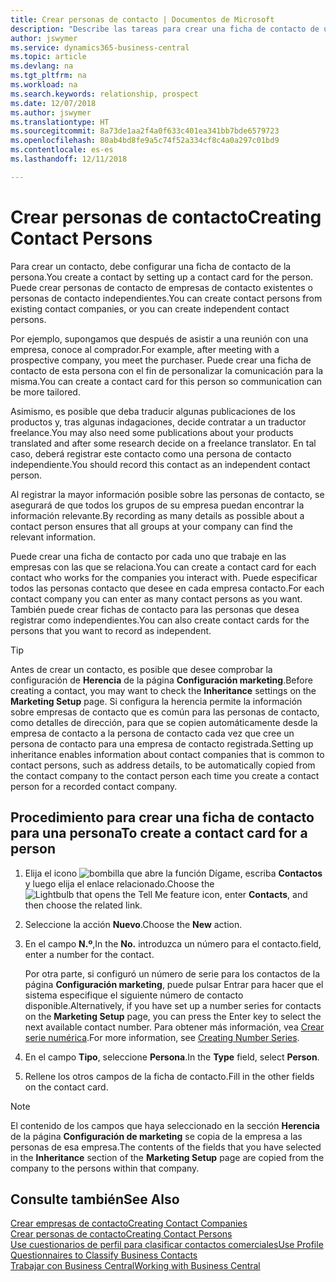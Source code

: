```yaml
---
title: Crear personas de contacto | Documentos de Microsoft
description: "Describe las tareas para crear una ficha de contacto de una persona, por ejemplo, un cliente potencial o proveedor, lo que ayuda a definir la relación y adaptar la comunicación."
author: jswymer
ms.service: dynamics365-business-central
ms.topic: article
ms.devlang: na
ms.tgt_pltfrm: na
ms.workload: na
ms.search.keywords: relationship, prospect
ms.date: 12/07/2018
ms.author: jswymer
ms.translationtype: HT
ms.sourcegitcommit: 8a73de1aa2f4a0f633c401ea341bb7bde6579723
ms.openlocfilehash: 80ab4bd8fe9a5c74f52a334cf8c4a0a297c01bd9
ms.contentlocale: es-es
ms.lasthandoff: 12/11/2018

---
```

# <a name="creating-contact-persons"></a><span data-ttu-id="07cf8-103">Crear personas de contacto</span><span class="sxs-lookup"><span data-stu-id="07cf8-103">Creating Contact Persons</span></span>
<span data-ttu-id="07cf8-104">Para crear un contacto, debe configurar una ficha de contacto de la persona.</span><span class="sxs-lookup"><span data-stu-id="07cf8-104">You create a contact by setting up a contact card for the person.</span></span> <span data-ttu-id="07cf8-105">Puede crear personas de contacto de empresas de contacto existentes o personas de contacto independientes.</span><span class="sxs-lookup"><span data-stu-id="07cf8-105">You can create contact persons from existing contact companies, or you can create independent contact persons.</span></span>

<span data-ttu-id="07cf8-106">Por ejemplo, supongamos que después de asistir a una reunión con una empresa, conoce al comprador.</span><span class="sxs-lookup"><span data-stu-id="07cf8-106">For example, after meeting with a prospective company, you meet the purchaser.</span></span> <span data-ttu-id="07cf8-107">Puede crear una ficha de contacto de esta persona con el fin de personalizar la comunicación para la misma.</span><span class="sxs-lookup"><span data-stu-id="07cf8-107">You can create a contact card for this person so communication can be more tailored.</span></span>

<span data-ttu-id="07cf8-108">Asimismo, es posible que deba traducir algunas publicaciones de los productos y, tras algunas indagaciones, decide contratar a un traductor freelance.</span><span class="sxs-lookup"><span data-stu-id="07cf8-108">You may also need some publications about your products translated and after some research decide on a freelance translator.</span></span> <span data-ttu-id="07cf8-109">En tal caso, deberá registrar este contacto como una persona de contacto independiente.</span><span class="sxs-lookup"><span data-stu-id="07cf8-109">You should record this contact as an independent contact person.</span></span>

<span data-ttu-id="07cf8-110">Al registrar la mayor información posible sobre las personas de contacto, se asegurará de que todos los grupos de su empresa puedan encontrar la información relevante.</span><span class="sxs-lookup"><span data-stu-id="07cf8-110">By recording as many details as possible about a contact person ensures that all groups at your company can find the relevant information.</span></span>

<span data-ttu-id="07cf8-111">Puede crear una ficha de contacto por cada uno que trabaje en las empresas con las que se relaciona.</span><span class="sxs-lookup"><span data-stu-id="07cf8-111">You can create a contact card for each contact who works for the companies you interact with.</span></span> <span data-ttu-id="07cf8-112">Puede especificar todos las personas contacto que desee en cada empresa contacto.</span><span class="sxs-lookup"><span data-stu-id="07cf8-112">For each contact company you can enter as many contact persons as you want.</span></span> <span data-ttu-id="07cf8-113">También puede crear fichas de contacto para las personas que desea registrar como independientes.</span><span class="sxs-lookup"><span data-stu-id="07cf8-113">You can also create contact cards for the persons that you want to record as independent.</span></span>

> [!TIP]  
>   <span data-ttu-id="07cf8-114">Antes de crear un contacto, es posible que desee comprobar la configuración de **Herencia** de la página **Configuración marketing**.</span><span class="sxs-lookup"><span data-stu-id="07cf8-114">Before creating a contact, you may want to check the **Inheritance** settings on the **Marketing Setup** page.</span></span> <span data-ttu-id="07cf8-115">Si configura la herencia permite la información sobre empresas de contacto que es común para las personas de contacto, como detalles de dirección, para que se copien automáticamente desde la empresa de contacto a la persona de contacto cada vez que cree un persona de contacto para una empresa de contacto registrada.</span><span class="sxs-lookup"><span data-stu-id="07cf8-115">Setting up inheritance enables information about contact companies that is common to contact persons, such as address details, to be automatically copied from the contact company to the contact person each time you create a contact person for a recorded contact company.</span></span>

## <a name="to-create-a-contact-card-for-a-person"></a><span data-ttu-id="07cf8-116">Procedimiento para crear una ficha de contacto para una persona</span><span class="sxs-lookup"><span data-stu-id="07cf8-116">To create a contact card for a person</span></span>
1. <span data-ttu-id="07cf8-117">Elija el icono ![bombilla que abre la función Dígame](media/ui-search/search_small.png "Dígame que desea hacer"), escriba **Contactos** y luego elija el enlace relacionado.</span><span class="sxs-lookup"><span data-stu-id="07cf8-117">Choose the ![Lightbulb that opens the Tell Me feature](media/ui-search/search_small.png "Tell me what you want to do") icon, enter **Contacts**, and then choose the related link.</span></span>
2. <span data-ttu-id="07cf8-118">Seleccione la acción **Nuevo**.</span><span class="sxs-lookup"><span data-stu-id="07cf8-118">Choose the **New** action.</span></span>
3. <span data-ttu-id="07cf8-119">En el campo **N.º**,</span><span class="sxs-lookup"><span data-stu-id="07cf8-119">In the **No.**</span></span> <span data-ttu-id="07cf8-120">introduzca un número para el contacto.</span><span class="sxs-lookup"><span data-stu-id="07cf8-120">field, enter a number for the contact.</span></span>

    <span data-ttu-id="07cf8-121">Por otra parte, si configuró un número de serie para los contactos de la página **Configuración marketing**, puede pulsar Entrar para hacer que el sistema especifique el siguiente número de contacto disponible.</span><span class="sxs-lookup"><span data-stu-id="07cf8-121">Alternatively, if you have set up a number series for contacts on the **Marketing Setup** page, you can press the Enter key to select the next available contact number.</span></span> <span data-ttu-id="07cf8-122">Para obtener más información, vea [Crear serie numérica](ui-create-number-series.md).</span><span class="sxs-lookup"><span data-stu-id="07cf8-122">For more information, see [Creating Number Series](ui-create-number-series.md).</span></span>
4. <span data-ttu-id="07cf8-123">En el campo **Tipo**, seleccione **Persona**.</span><span class="sxs-lookup"><span data-stu-id="07cf8-123">In the **Type** field, select **Person**.</span></span>
5. <span data-ttu-id="07cf8-124">Rellene los otros campos de la ficha de contacto.</span><span class="sxs-lookup"><span data-stu-id="07cf8-124">Fill in the other fields on the contact card.</span></span>

> [!NOTE]  
>   <span data-ttu-id="07cf8-125">El contenido de los campos que haya seleccionado en la sección **Herencia** de la página **Configuración de marketing** se copia de la empresa a las personas de esa empresa.</span><span class="sxs-lookup"><span data-stu-id="07cf8-125">The contents of the fields that you have selected in the **Inheritance** section of the **Marketing Setup** page are copied from the company to the persons within that company.</span></span>

## <a name="see-also"></a><span data-ttu-id="07cf8-126">Consulte también</span><span class="sxs-lookup"><span data-stu-id="07cf8-126">See Also</span></span>
[<span data-ttu-id="07cf8-127">Crear empresas de contacto</span><span class="sxs-lookup"><span data-stu-id="07cf8-127">Creating Contact Companies</span></span>](marketing-create-contact-companies.md)  
[<span data-ttu-id="07cf8-128">Crear personas de contacto</span><span class="sxs-lookup"><span data-stu-id="07cf8-128">Creating Contact Persons</span></span>](marketing-create-contact-persons.md)  
[<span data-ttu-id="07cf8-129">Use cuestionarios de perfil para clasificar contactos comerciales</span><span class="sxs-lookup"><span data-stu-id="07cf8-129">Use Profile Questionnaires to Classify Business Contacts</span></span>](marketing-create-contact-profile-questionnaire.md)  
[<span data-ttu-id="07cf8-130">Trabajar con Business Central</span><span class="sxs-lookup"><span data-stu-id="07cf8-130">Working with Business Central</span></span>](ui-work-product.md)

